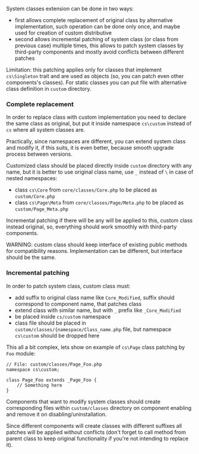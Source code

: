 System classes extension can be done in two ways:
* first allows complete replacement of original class by alternative implementation, such operation can be done only once, and maybe used for creation of custom distributive
* second allows incremental patching of system class (or class from previous case) multiple times, this allows to patch system classes by third-party components and mostly avoid conflicts between different patches

Limitation: this patching applies only for classes that implement `cs\Singleton` trait and are used as objects (so, you can patch even other components's classes). For static classes you can put file with alternative class definition in `custom` directory.

### Complete replacement
In order to replace class with custom implementation you need to declare the same class as original, but put it inside namespace `cs\custom` instead of `cs` where all system classes are.

Practically, since namespaces are different, you can extend system class and modify it, if this suits, it is even better, because smooth upgrade process between versions.

Customized class should be placed directly inside `custom` directory with any name, but it is better to use original class name, use `_` instead of `\` in case of nested namespaces:
* class `cs\Core` from `core/classes/Core.php` to be placed as `custom/Core.php`
* class `cs\Page\Meta` from `core/classes/Page/Meta.php` to be placed as `custom/Page_Meta.php`

Incremental patching if there will be any will be applied to this, custom class instead original, so, everything should work smoothly with third-party components.

WARNING: custom class should keep interface of existing public methods for compatibility reasons. Implementation can be different, but interface should be the same.

### Incremental patching
In order to patch system class, custom class must:
* add suffix to original class name like `Core_Modified`, suffix should correspond to component name, that patches class
* extend class with similar name, but with `_` prefix like `_Core_Modified`
* be placed inside `cs/custom` namespace
* class file should be placed in `custom/classes/{namespace/Class_name.php` file, but namespace `cs\custom` should be dropped here

This all a bit complex, lets show on example of `cs\Page` class patching by `Foo` module:
```<?php
// File: custom/classes/Page_Foo.php
namespace cs\custom;

class Page_Foo extends _Page_Foo {
	// Something here
}
```

Components that want to modify system classes should create corresponding files within `custom/classes` directory on component enabling and remove it on disabling/uninstallation.

Since different components will create classes with different suffixes all patches will be applied without conflicts (don't forget to call method from parent class to keep original functionality if you're not intending to replace it).
